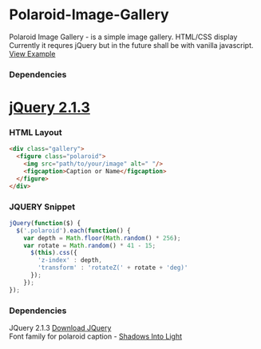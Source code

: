 # Polaroid-Image-Gallery
Polaroid Image Gallery - is a simple image gallery. HTML/CSS display
Currently it requres jQuery but in the future shall be with vanilla javascript.
[View Example](https://hikwamehluli.github.io/Polaroid-Image-Gallery/)

### Dependencies

[jQuery 2.1.3](http://cdnjs.cloudflare.com/ajax/libs/jquery/2.1.3/jquery.min.js)
=======
### HTML Layout
```html
<div class="gallery">
  <figure class="polaroid">
    <img src="path/to/your/image" alt=" "/>
    <figcaption>Caption or Name</figcaption>
  </figure>
</div>
```

### JQUERY Snippet
```javascript
jQuery(function($) {
  $('.polaroid').each(function() {
    var depth = Math.floor(Math.random() * 256);
    var rotate = Math.random() * 41 - 15;
      $(this).css({
        'z-index' : depth,
        'transform' : 'rotateZ(' + rotate + 'deg)'
      });
    });
});
```

### Dependencies

JQuery 2.1.3 [Download JQuery](http://cdnjs.cloudflare.com/ajax/libs/jquery/2.1.3/jquery.min.js)
<br>
Font family for polaroid caption - [Shadows Into Light](https://fonts.google.com/specimen/Shadows+Into+Light)

